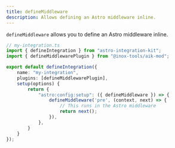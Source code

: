 ```yaml
---
title: defineMiddleware
description: Allows defining an Astro middleware inline.
---
```


`defineMiddleware` allows you to define an Astro middleware inline.

```ts /defineMiddleware\\b/ {2,7}
// my-integration.ts
import { defineIntegration } from "astro-integration-kit";
import { defineMiddlewarePlugin } from "@inox-tools/aik-mod";

export default defineIntegration({
    name: "my-integration",
    plugins: [defineMiddlewarePlugin],
    setup(options) {
        return {
            "astro:config:setup": ({ defineMiddleware }) => {
                defineMiddleware('pre', (context, next) => {
                    // This runs in the Astro middleware
                    return next();
                }),
            },
        }
    }
});
```

